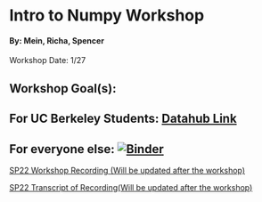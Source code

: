 # Intro to Numpy Workshop
#### By: Mein, Richa, Spencer
Workshop Date: 1/27

## Workshop Goal(s): 


## For UC Berkeley Students: [Datahub Link](http://datahub.berkeley.edu/hub/user-redirect/git-sync?repo=https://github.com/ds-peer-consulting/sp22-numpy_workshop&branch=main&subpath=numpy-workshop.ipynb)

## For everyone else: [![Binder](https://mybinder.org/badge_logo.svg)](https://mybinder.org/v2/gh/ds-peer-consulting/sp22-numpy_workshop/HEAD)

[SP22 Workshop Recording (Will be updated after the workshop)]()

[SP22 Transcript of Recording(Will be updated after the workshop)]()

